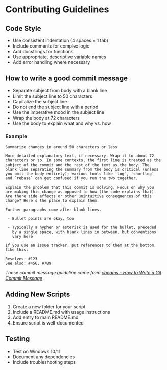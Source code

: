 # Contributing Guidelines

## Code Style
- Use consistent indentation (4 spaces = 1 tab)
- Include comments for complex logic
- Add docstrings for functions
- Use appropriate, descriptive variable names
- Add error handling where necessary

## How to write a good commit message
- Separate subject from body with a blank line
- Limit the subject line to 50 characters
- Capitalize the subject line
- Do not end the subject line with a period
- Use the imperative mood in the subject line
- Wrap the body at 72 characters
- Use the body to explain what and why vs. how

### Example
```plaintext
Summarize changes in around 50 characters or less

More detailed explanatory text, if necessary. Wrap it to about 72
characters or so. In some contexts, the first line is treated as the
subject of the commit and the rest of the text as the body. The
blank line separating the summary from the body is critical (unless
you omit the body entirely); various tools like `log`, `shortlog`
and `rebase` can get confused if you run the two together.

Explain the problem that this commit is solving. Focus on why you
are making this change as opposed to how (the code explains that).
Are there side effects or other unintuitive consequences of this
change? Here's the place to explain them.

Further paragraphs come after blank lines.

 - Bullet points are okay, too

 - Typically a hyphen or asterisk is used for the bullet, preceded
   by a single space, with blank lines in between, but conventions
   vary here

If you use an issue tracker, put references to them at the bottom,
like this:

Resolves: #123
See also: #456, #789
```

*These commit message guideline come from [cbeams - How to Write a Git Commit Message](https://cbea.ms/git-commit/)*


## Adding New Scripts
1. Create a new folder for your script
2. Include a README.md with usage instructions
3. Add entry to main README.md
4. Ensure script is well-documented

## Testing
- Test on Windows 10/11
- Document any dependencies
- Include troubleshooting steps